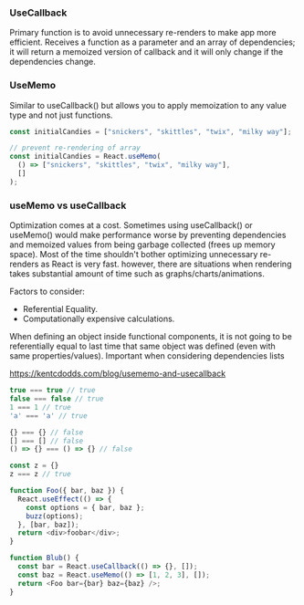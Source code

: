 ### UseCallback

Primary function is to avoid unnecessary re-renders to make app more efficient. Receives a function as a parameter and an array of dependencies; it will return a memoized version of callback and it will only change if the dependencies change.

### UseMemo

Similar to useCallback() but allows you to apply memoization to any value type and not just functions.

```js
const initialCandies = ["snickers", "skittles", "twix", "milky way"];

// prevent re-rendering of array
const initialCandies = React.useMemo(
  () => ["snickers", "skittles", "twix", "milky way"],
  []
);
```

### useMemo vs useCallback

Optimization comes at a cost. Sometimes using useCallback() or useMemo() would make performance worse by preventing dependencies and memoized values from being garbage collected (frees up memory space).
Most of the time shouldn't bother optimizing unnecessary re-renders as React is very fast. however, there are situations when rendering takes substantial amount of time such as graphs/charts/animations.

Factors to consider:

- Referential Equality.
- Computationally expensive calculations.

When defining an object inside functional components, it is not going to be referentially equal to last time that same object was defined (even with same properties/values). Important when considering dependencies lists

https://kentcdodds.com/blog/usememo-and-usecallback

```js
true === true // true
false === false // true
1 === 1 // true
'a' === 'a' // true

{} === {} // false
[] === [] // false
() => {} === () => {} // false

const z = {}
z === z // true
```

```js
function Foo({ bar, baz }) {
  React.useEffect(() => {
    const options = { bar, baz };
    buzz(options);
  }, [bar, baz]);
  return <div>foobar</div>;
}

function Blub() {
  const bar = React.useCallback(() => {}, []);
  const baz = React.useMemo(() => [1, 2, 3], []);
  return <Foo bar={bar} baz={baz} />;
}
```
